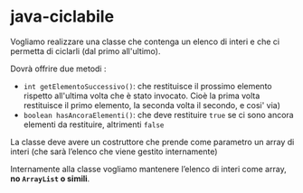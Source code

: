 # java-ciclabile

Vogliamo realizzare una classe che contenga un elenco di interi e che ci permetta di ciclarli (dal primo all'ultimo).

Dovrà offrire due metodi :
- `int getElementoSuccessivo()`: che restituisce il prossimo elemento rispetto all'ultima volta che è stato invocato. Cioè la prima volta restituisce il primo elemento, la seconda volta il secondo, e cosi' via)
- `boolean hasAncoraElementi()`: che deve restituire `true` se ci sono ancora elementi da restituire, altrimenti `false`

La classe deve avere un costruttore che prende come parametro un array di interi (che sarà l’elenco che viene gestito internamente)

Internamente alla classe vogliamo mantenere l’elenco di interi come array, **no `ArrayList` o simili**.
